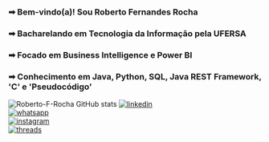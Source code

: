 ### ➡ Bem-vindo(a)! Sou Roberto Fernandes Rocha  
### ➡ Bacharelando em Tecnologia da Informação pela UFERSA  
### ➡ Focado em Business Intelligence e Power BI 
### ➡ Conhecimento em Java, Python, SQL, Java REST Framework, 'C' e 'Pseudocódigo'   

![Roberto-F-Rocha GitHub stats](https://github-readme-stats.vercel.app/api?username=Roberto-F-Rocha&show_icons=true&theme=tokyonight)
[![linkedin](https://img.shields.io/badge/LinkedIn-0077B5?style=for-the-badge&logo=linkedin&logoColor=white)](https://linkedin.com/in/roberto-fernandes-598a12261)  
[![whatsapp](https://img.shields.io/badge/WhatsApp-25D366?style=for-the-badge&logo=whatsapp&logoColor=white)](https://wa.me/qr/O2WNAY3JVBF2K1)  
[![instagram](https://img.shields.io/badge/Instagram-E4405F?style=for-the-badge&logo=instagram&logoColor=white)](https://instagram.com/roberto_f.rocha?utm_source=qr&igshid=ZDc4ODBmNjlmNQ%3D%3D)  
[![threads](https://img.shields.io/badge/Threads-100000?style=for-the-badge&logo=Threads&logoColor=white)](https://www.threads.net/@roberto_f.rocha)  
